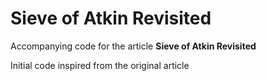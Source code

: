 # Sieve of Atkin Revisited

Accompanying code for the article **Sieve of Atkin Revisited**

Initial code inspired from the original article
